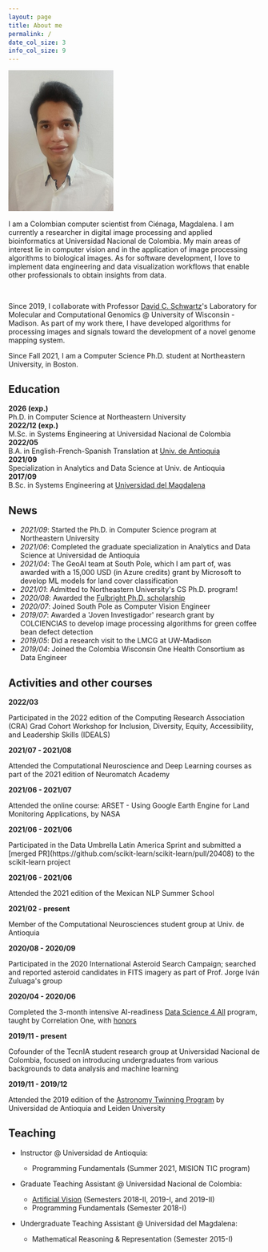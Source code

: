 ```yaml
---
layout: page
title: About me
permalink: /
date_col_size: 3
info_col_size: 9
---
```


<div class="container">
  <div class="row">
    <div class="col col-sm-3">
      <img width="210" src="assets/img/fotofb.jpg" />
    </div>
    <div class="col col-sm-9">
      <p>
        I am a Colombian computer scientist from Ciénaga, Magdalena. I am
        currently a researcher in digital image processing and applied
        bioinformatics at Universidad Nacional de Colombia. My main areas of
        interest lie in computer vision and in the application of image
        processing algorithms to biological images. As for software development,
        I love to implement data engineering and data visualization workflows
        that enable other professionals to obtain insights from data.
      </p>
    </div>
    <br />
  </div>
  <div class="row">
    <div class="col col-sm-12">
      <p>
        Since 2019, I collaborate with Professor
        <a href="https://genetics.wisc.edu/staff/schwartz-david/"
          >David C. Schwartz</a
        >'s Laboratory for Molecular and Computational Genomics @ University of
        Wisconsin - Madison. As part of my work there, I have developed
        algorithms for processing images and signals toward the development of a
        novel genome mapping system.
      </p>
      <p>
        Since Fall 2021, I am a Computer Science Ph.D. student at
        Northeastern University, in Boston.
      </p>
    </div>
  </div>
</div>

<h2>Education</h2>
<div class="container">


 
  <div class="row">
    <div class="col col"><strong>2026 (exp.)</strong></div>
    <div class="col col-sm-{{page.info_col_size}}">
      Ph.D. in Computer Science at Northeastern University
    </div>
  </div>
  
  <div class="row">
    <div class="col col"><strong>2022/12 (exp.)</strong></div>
    <div class="col col-sm-{{page.info_col_size}}">
      M.Sc. in Systems Engineering at Universidad Nacional de Colombia
    </div>
  </div>
  
  <div class="row">
    <div class="col col-sm-{{page.date_col_size}}">
      <strong><!--2018/08 - -->2022/05</strong>
    </div>
    <div class="col col-sm-{{page.info_col_size}}">
      B.A. in English-French-Spanish Translation at
      <a
        href="https://www.udea.edu.co/wps/portal/udea/web/inicio/unidades-academicas/idiomas/acerca-escuela/quienes-somos"
        >Univ. de Antioquia</a
      >
    </div>
  </div>
  
  <div class="row">
    <div class="col col"><strong><!--2020/08 - -->2021/09</strong></div>
    <div class="col col-sm-{{page.info_col_size}}">
      Specialization in Analytics and Data Science at Univ. de Antioquia
    </div>
  </div>
  
  <div class="row">
    <div class="col col-sm-{{page.date_col_size}}">
      <strong><!--2012/08 - -->2017/09</strong>
    </div>
    <div class="col col-sm-{{page.info_col_size}}">
      B.Sc. in Systems Engineering at
      <a href="https://www.unimagdalena.edu.co/presentacionPrograma/Programa/2"
        >Universidad del Magdalena</a
      >
    </div>
  </div>
</div>

## News

- *2021/09*: Started the Ph.D. in Computer Science program at Northeastern University
- *2021/06*: Completed the graduate specialization in Analytics and Data Science at Universidad de Antioquia
- *2021/04*: The GeoAI team at South Pole, which I am part of, was awarded with a 15,000 USD (in Azure credits) grant by Microsoft to develop ML models for land cover classification
- *2021/01*: Admitted to Northeastern University's CS Ph.D. program!
- *2020/08*: Awarded the <a href="https://www.fulbright.edu.co/resultadosposgrados2020/">Fulbright Ph.D. scholarship</a>
- *2020/07*: Joined South Pole as Computer Vision Engineer
- *2019/07*: Awarded a 'Joven Investigador' research grant by COLCIENCIAS to develop image processing algorithms for green coffee bean defect detection
- *2019/05*: Did a research visit to the LMCG at UW-Madison
- *2019/04*: Joined the Colombia Wisconsin One Health Consortium as Data Engineer

## Activities and other courses

<div class="container">


  
  <div class="row">
    <div class="col col"><strong>2022/03</strong></div>
    <div class="col col-sm-{{page.info_col_size}}">
      <p>
        Participated in the 2022 edition of the Computing Research Association (CRA) Grad Cohort Workshop for Inclusion, Diversity, Equity, Accessibility, and Leadership Skills (IDEALS)
      </p>
    </div>
  </div>
  
  <div class="row">
    <div class="col col"><strong>2021/07 - 2021/08</strong></div>
    <div class="col col-sm-{{page.info_col_size}}">
      <p>
        Attended the Computational Neuroscience and Deep Learning courses as part of the 2021 edition of Neuromatch Academy
      </p>
    </div>
  </div>
  <div class="row">
    <div class="col col"><strong>2021/06 - 2021/07</strong></div>
    <div class="col col-sm-{{page.info_col_size}}">
      <p>
        Attended the online course: ARSET - Using Google Earth Engine for Land Monitoring Applications, by NASA
      </p>
    </div>
  </div>

  <div class="row">
    <div class="col col"><strong>2021/06 - 2021/06</strong></div>
    <div class="col col-sm-{{page.info_col_size}}">
      <p>
        Participated in the Data Umbrella Latin America Sprint and submitted a
        [merged PR](https://github.com/scikit-learn/scikit-learn/pull/20408) to the scikit-learn project 
      </p>
    </div>
  </div>

  <div class="row">
    <div class="col col"><strong>2021/06 - 2021/06</strong></div>
    <div class="col col-sm-{{page.info_col_size}}">
      <p>Attended the 2021 edition of the Mexican NLP Summer School</p>
    </div>
  </div>

  <div class="row">
    <div class="col col"><strong>2021/02 - present</strong></div>
    <div class="col col-sm-{{page.info_col_size}}">
      <p>
        Member of the Computational Neurosciences student group at Univ. de
        Antioquia
      </p>
    </div>
  </div>

  <div class="row">
    <div class="col col"><strong>2020/08 - 2020/09</strong></div>
    <div class="col col-sm-{{page.info_col_size}}">
      <p>
        Participated in the 2020 International Asteroid Search Campaign;
        searched and reported asteroid candidates in FITS imagery as part of
        Prof. Jorge Iván Zuluaga's group
      </p>
    </div>
  </div>

  <div class="row">
    <div class="col col-sm-{{page.date_col_size}}">
      <strong>2020/04 - 2020/06</strong>
    </div>
    <div class="col col-sm-{{page.info_col_size}}">
      <p>
        Completed the 3-month intensive AI-readiness
        <a href="https://c1-web.correlation-one.com/">Data Science 4 All</a>
        program, taught by Correlation One, with <a href="https://www.credential.net/b1fc56aa-b684-40ae-b51d-da685f6b6a7b">honors</a>
      </p>
    </div>
  </div>

  <div class="row">
    <div class="col col-sm-{{page.date_col_size}}">
      <strong>2019/11 - present</strong>
    </div>
    <div class="col col-sm-{{page.info_col_size}}">
      <p>
        Cofounder of the TecnIA student research group at Universidad Nacional
        de Colombia, focused on introducing undergraduates from various
        backgrounds to data analysis and machine learning
      </p>
    </div>
  </div>
  <div class="row">
    <div class="col col-sm-{{page.date_col_size}}">
      <strong>2019/11 - 2019/12</strong>
    </div>
    <div class="col col-sm-{{page.info_col_size}}">
      <p>
        Attended the 2019 edition of the
        <a href="https://sites.google.com/site/astrotwincolo/home"
          >Astronomy Twinning Program</a
        >
        by Universidad de Antioquia and Leiden University
      </p>
    </div>
  </div>
</div>

## Teaching

- Instructor @ Universidad de Antioquia:
  - Programming Fundamentals (Summer 2021, MISION TIC program)

- Graduate Teaching Assistant @ Universidad Nacional de Colombia:
  - <a href = "https://github.com/alceballosa/Vision-Artificial-UNALMed"> Artificial Vision</a> (Semesters 2018-II, 2019-I, and 2019-II)
  - Programming Fundamentals (Semester 2018-I)

- Undergraduate Teaching Assistant @ Universidad del Magdalena:
  - Mathematical Reasoning & Representation (Semester 2015-I)

